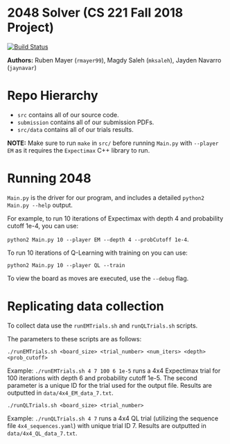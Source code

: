 2048 Solver (CS 221 Fall 2018 Project)
========================

[![Build Status](https://travis-ci.com/jaynavar/CS221_Project_RMJ.svg?token=DesaacDGQoqJ7q1qhzeY&branch=master)](https://travis-ci.com/jaynavar/CS221_Project_RMJ)

**Authors:** Ruben Mayer (`rmayer99`), Magdy Saleh (`mksaleh`), Jayden Navarro (`jaynavar`)

# Repo Hierarchy

- `src` contains all of our source code.
- `submission` contains all of our submission PDFs.
- `src/data` contains all of our trials results.

**NOTE:** Make sure to run `make` in `src/` before running `Main.py` with `--player EM` as it requires the `Expectimax` C++ library to run.

# Running 2048

`Main.py` is the driver for our program, and includes a detailed `python2 Main.py --help` output.

For example, to run 10 iterations of Expectimax with depth 4 and probability cutoff 1e-4, you can use:

`python2 Main.py 10 --player EM --depth 4 --probCutoff 1e-4`.

To run 10 iterations of Q-Learning with training on you can use:

`python2 Main.py 10 --player QL --train`

To view the board as moves are executed, use the `--debug` flag.

# Replicating data collection

To collect data use the `runEMTrials.sh` and `runQLTrials.sh` scripts.

The parameters to these scripts are as follows:

`./runEMTrials.sh <board_size> <trial_number> <num_iters> <depth> <prob_cutoff>`

Example: `./runEMTrials.sh 4 7 100 6 1e-5` runs a 4x4 Expectimax trial for 100 iterations with depth 6 and probability cutoff 1e-5. The second parameter is a unique ID for the trial used for the output file. Results are outputted in `data/4x4_EM_data_7.txt`.

`./runQLTrials.sh <board_size> <trial_number>`

Example: `./runQLTrials.sh 4 7` runs a 4x4 QL trial (utilizing the sequence file `4x4_sequences.yaml`) with unique trial ID 7. Results are outputted in `data/4x4_QL_data_7.txt`.
